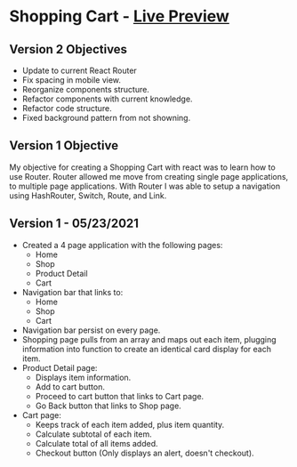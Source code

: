 # Shopping Cart - [Live Preview](https://robisonwebdev.github.io/shopping-cart/)

## Version 2 Objectives
- Update to current React Router
- Fix spacing in mobile view.
- Reorganize components structure.
- Refactor components with current knowledge.
- Refactor code structure.
- Fixed background pattern from not showning.

## Version 1 Objective
My objective for creating a Shopping Cart with react was to learn how to use Router. Router allowed me move from creating single page applications, to multiple page applications. With Router I was able to setup a navigation using HashRouter, Switch, Route, and Link.

## Version 1 - 05/23/2021
- Created a 4 page application with the following pages:
    - Home
    - Shop
    - Product Detail
    - Cart
- Navigation bar that links to:
    - Home
    - Shop
    - Cart
- Navigation bar persist on every page.
- Shopping page pulls from an array and maps out each item, plugging information into function to create an identical card display for each item.
- Product Detail page:
    - Displays item information.
    - Add to cart button.
    - Proceed to cart button that links to Cart page.
    - Go Back button that links to Shop page.
- Cart page:
    - Keeps track of each item added, plus item quantity.
    - Calculate subtotal of each item.
    - Calculate total of all items added.
    - Checkout button (Only displays an alert, doesn't checkout).